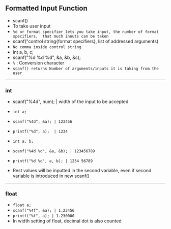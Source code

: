 ## Formatted Input Function
- scanf()
- To take user input
- `%d or format specifier lets you take input, the number of format specifiers,  that much inouts can be taken`
- scanf("control string{format specifiers}, list of addressed arguments)
- `No comma inside control string`
- int a, b, c;
- scanf("%d %d %d", &a, &b, &c);
- `%` : Conversion character
- `scanf() returns Number of arguments/inputs it is taking from the user`

---
### int

- scanf("%4d", num); | width of the input to be accepted
- `int a;`
- `scanf("%4d", &a); | 123456`
- `printf("%d", a);  | 1234`

- `int a, b;`
- `scanf("%4d %d", &a, &b); | 123456789` 
- `printf("%d %d", a, b); | 1234 56789`
- Rest values will be inputted in the second variable, even if second variable is introduced in new scanf()

---

### float
- `float a;`
- `scanf("%4f", &a); | 1.23456`
- `printf("%f", a); | 1.230000`
- In width setting of float, decimal dot is also counted